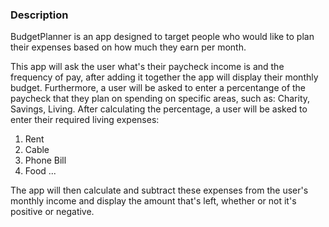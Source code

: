 
### Description

BudgetPlanner is an app designed to target people who would like to plan their expenses based on how much they earn per month.

This app will ask the user what's their paycheck income is and the frequency of pay, after adding it together the app will display their monthly budget. Furthermore, a user will be asked to enter a percentange of the paycheck that they plan on spending on specific areas, such as: Charity, Savings, Living. After calculating the percentage, a user will be asked to enter their required living expenses:
1. Rent
2. Cable
3. Phone Bill
4. Food
...

The app will then calculate and subtract these expenses from the user's monthly income and display the amount that's left, whether or not it's positive or negative.
